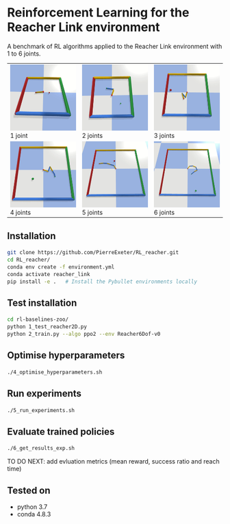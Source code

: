 # Reinforcement Learning for the Reacher Link environment
A benchmark of RL algorithms applied to the Reacher Link environment with 1 to 6 joints.


| | | |
|-|-|-|
| <img src="imgs/1joint.gif"/> 1 joint | <img src="imgs/2joint.gif"/> 2 joints |<img src="imgs/3joint.gif"/> 3 joints |
| <img src="imgs/4joint.gif"/> 4 joints | <img src="imgs/5joint.gif"/> 5 joints |<img src="imgs/6joint.gif"/> 6 joints |


## Installation

```bash
git clone https://github.com/PierreExeter/RL_reacher.git
cd RL_reacher/
conda env create -f environment.yml
conda activate reacher_link
pip install -e .   # Install the Pybullet environments locally
```

## Test installation

```bash
cd rl-baselines-zoo/
python 1_test_reacher2D.py
python 2_train.py --algo ppo2 --env Reacher6Dof-v0
```

## Optimise hyperparameters

```bash
./4_optimise_hyperparameters.sh
```
## Run experiments

```bash
./5_run_experiments.sh
```

## Evaluate trained policies

```bash
./6_get_results_exp.sh
```


TO DO NEXT: add evluation metrics (mean reward, success ratio and reach time)


## Tested on

- python 3.7
- conda 4.8.3
